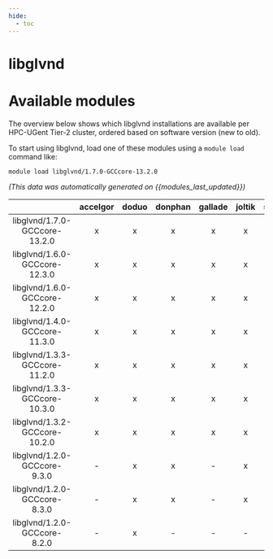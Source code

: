 ```yaml
---
hide:
  - toc
---
```


libglvnd
========

# Available modules


The overview below shows which libglvnd installations are available per HPC-UGent Tier-2 cluster, ordered based on software version (new to old).

To start using libglvnd, load one of these modules using a `module load` command like:

```shell
module load libglvnd/1.7.0-GCCcore-13.2.0
```

*(This data was automatically generated on {{modules_last_updated}})*  

| |accelgor|doduo|donphan|gallade|joltik|shinx|skitty|
| :---: | :---: | :---: | :---: | :---: | :---: | :---: | :---: |
|libglvnd/1.7.0-GCCcore-13.2.0|x|x|x|x|x|x|x|
|libglvnd/1.6.0-GCCcore-12.3.0|x|x|x|x|x|x|x|
|libglvnd/1.6.0-GCCcore-12.2.0|x|x|x|x|x|x|-|
|libglvnd/1.4.0-GCCcore-11.3.0|x|x|x|x|x|x|-|
|libglvnd/1.3.3-GCCcore-11.2.0|x|x|x|x|x|-|-|
|libglvnd/1.3.3-GCCcore-10.3.0|x|x|x|x|x|-|-|
|libglvnd/1.3.2-GCCcore-10.2.0|x|x|x|x|x|-|-|
|libglvnd/1.2.0-GCCcore-9.3.0|-|x|x|-|x|-|-|
|libglvnd/1.2.0-GCCcore-8.3.0|-|x|x|-|x|-|-|
|libglvnd/1.2.0-GCCcore-8.2.0|-|x|-|-|-|-|-|
